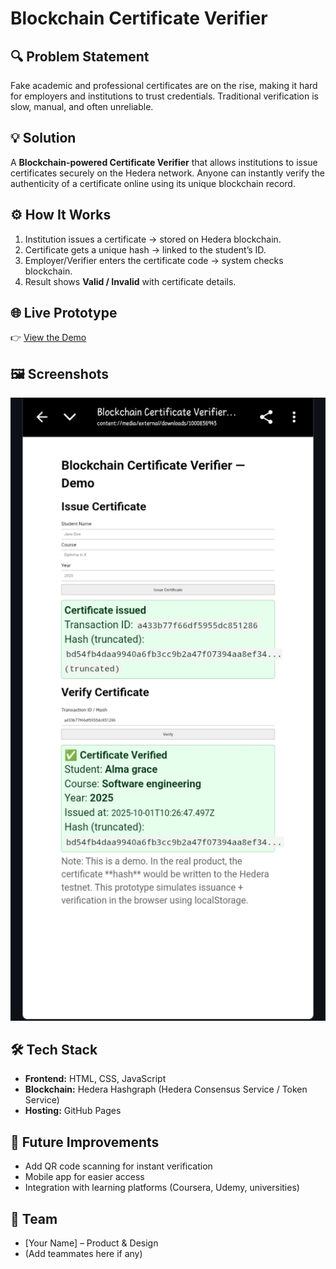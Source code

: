 # Blockchain Certificate Verifier

## 🔍 Problem Statement
Fake academic and professional certificates are on the rise, making it hard for employers and institutions to trust credentials. Traditional verification is slow, manual, and often unreliable.

## 💡 Solution
A **Blockchain-powered Certificate Verifier** that allows institutions to issue certificates securely on the Hedera network. Anyone can instantly verify the authenticity of a certificate online using its unique blockchain record.

## ⚙️ How It Works
1. Institution issues a certificate → stored on Hedera blockchain.  
2. Certificate gets a unique hash → linked to the student’s ID.  
3. Employer/Verifier enters the certificate code → system checks blockchain.  
4. Result shows **Valid / Invalid** with certificate details.  

## 🌐 Live Prototype
👉 [View the Demo](https://sinclair22brown-cell.github.io/Hedera-hackathon-demo/.) 

## 🖼️ Screenshots
![Certificate Verifier Screenshot](Screenshot_20251001-154432.jpg)

## 🛠️ Tech Stack
- **Frontend:** HTML, CSS, JavaScript  
- **Blockchain:** Hedera Hashgraph (Hedera Consensus Service / Token Service)  
- **Hosting:** GitHub Pages  

## 🚀 Future Improvements
- Add QR code scanning for instant verification  
- Mobile app for easier access  
- Integration with learning platforms (Coursera, Udemy, universities)  

## 👥 Team
- [Your Name] – Product & Design  
- (Add teammates here if any)
